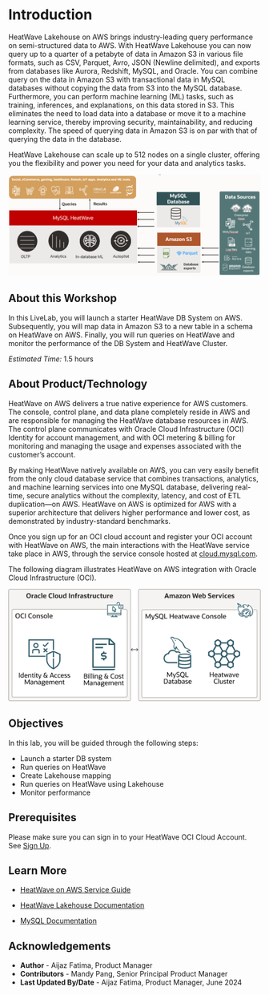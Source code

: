 # Introduction

HeatWave Lakehouse on AWS brings industry-leading query performance on semi-structured data to AWS. With HeatWave Lakehouse you can now query up to a quarter of a petabyte of data in Amazon S3 in various file formats, such as CSV, Parquet, Avro, JSON (Newline delimited), and exports from databases like Aurora, Redshift, MySQL, and Oracle. You can combine query on the data in Amazon S3 with transactional data in MySQL databases without copying the data from S3 into the MySQL database. Furthermore, you can perform machine learning (ML) tasks, such as training, inferences, and explanations, on this data stored in S3. This eliminates the need to load data into a database or move it to a machine learning service, thereby improving security, maintainability, and reducing complexity. The speed of querying data in Amazon S3 is on par with that of querying the data in the database.

HeatWave Lakehouse can scale up to 512 nodes on a single cluster, offering you the flexibility and power you need for your data and analytics tasks.


![HeatWave on AWS deployment](./images/hwonaws_lakehouse.png "HeatWave Lakehouse on AWS")


## About this Workshop

In this LiveLab, you will launch a starter HeatWave DB System on AWS. Subsequently, you will map data in Amazon S3 to a new table in a schema on HeatWave on AWS. Finally, you will run queries on HeatWave and monitor the performance of the DB System and HeatWave Cluster.

_Estimated Time:_ 1.5 hours

## About Product/Technology

HeatWave on AWS delivers a true native experience for AWS customers. The console, control plane, and data plane completely reside in AWS and are responsible for managing the  HeatWave database resources in AWS. The control plane communicates with Oracle Cloud Infrastructure (OCI) Identity for account management, and with OCI metering & billing for monitoring and managing the usage and expenses associated with the customer’s account.

By making HeatWave natively available on AWS, you can very easily benefit from the only cloud database service that combines transactions, analytics, and machine learning services into one MySQL database, delivering real-time, secure analytics without the complexity, latency, and cost of ETL duplication—on AWS.
HeatWave on AWS is optimized for AWS with a superior architecture that delivers higher performance and lower cost, as demonstrated by industry-standard benchmarks.

Once you sign up for an OCI cloud account and register your OCI account with HeatWave on AWS, the main interactions with the HeatWave service take place in AWS, through the service console hosted at  [cloud.mysql.com](https://cloud.mysql.com/login).


The following diagram illustrates HeatWave on AWS integration with Oracle Cloud Infrastructure (OCI).

![HeatWave on AWS and OCI Integration](./images/mhds-hw-oci-integration.png "HeatWave on AWS and OCI Integration")

## Objectives

In this lab, you will be guided through the following steps:

- Launch a starter DB system
- Run queries on HeatWave
- Create Lakehouse mapping
- Run queries on HeatWave using Lakehouse
- Monitor performance

## Prerequisites

Please make sure you can sign in to your HeatWave OCI Cloud Account. See [Sign Up](https://dev.mysql.com/doc/heatwave-aws/en/heatwave-aws-sign-procedure.html).

## Learn More

- [HeatWave on AWS Service Guide](https://dev.mysql.com/doc/heatwave-aws/en/)

- [HeatWave Lakehouse Documentation](https://dev.mysql.com/doc/heatwave/en/mys-hw-lakehouse.html)

- [MySQL Documentation](https://dev.mysql.com/)

## Acknowledgements

- **Author** - Aijaz Fatima, Product Manager
- **Contributors** - Mandy Pang, Senior Principal Product Manager
- **Last Updated By/Date** - Aijaz Fatima, Product Manager, June 2024
